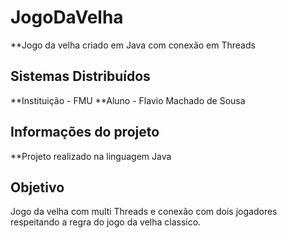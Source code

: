 # JogoDaVelha
**Jogo da velha criado em Java com conexão em Threads 

## Sistemas Distribuídos
**Instituição - FMU 
**Aluno - Flavio Machado de Sousa 

## Informações do projeto
**Projeto realizado na linguagem Java

## Objetivo 
Jogo da velha com multi Threads e conexão com dois jogadores respeitando a regra do jogo da velha classico.